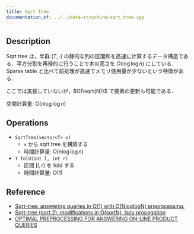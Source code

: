 ```yaml
---
title: Sqrt Tree
documentation_of: ../../data-structure/sqrt_tree.cpp
---
```


## Description

Sqrt tree は，半群 $(T, \cdot)$ の静的な列の区間和を高速に計算するデータ構造である．平方分割を再帰的に行うことで木の高さを $O(\log\log n)$ にしている．Sparse table と比べて前処理が高速でメモリ使用量が少ないという特徴がある．

ここでは実装していないが，$O(\sqrt{N})$ で要素の更新も可能である．

空間計算量: $O(n\log\log n)$

## Operations

- `SqrtTree(vector<T> v)`
    - `v` から sqrt tree を構築する
    - 時間計算量: $O(n\log\log n)$
- `T fold(int l, int r)`
    - 区間 $[l, r)$ を fold する
    - 時間計算量: $O(1)$

## Reference

- [Sqrt-tree: answering queries in O(1) with O(NloglogN) preprocessing.](https://codeforces.com/blog/entry/57046)
- [Sqrt-tree (part 2): modifications in O(sqrtN), lazy propagation](https://codeforces.com/blog/entry/59092)
- [OPTIMAL PREPROCESSING FOR ANSWERING ON-LINE PRODUCT QUERIES](https://citeseerx.ist.psu.edu/viewdoc/download?doi=10.1.1.79.1554&rep=rep1&type=pdf)